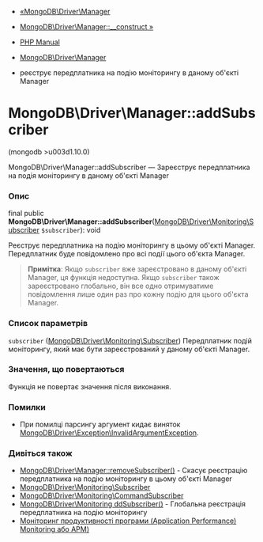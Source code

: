 - [«MongoDB\Driver\Manager](class.mongodb-driver-manager.md)
- [MongoDB\Driver\Manager::\_\_construct
»](mongodb-driver-manager.construct.md)

- [PHP Manual](index.md)
- [MongoDB\Driver\Manager](class.mongodb-driver-manager.md)
- реєструє передплатника на подію моніторингу в даному об'єкті
Manager

# MongoDB\Driver\Manager::addSubscriber

(mongodb \>u003d1.10.0)

MongoDB\Driver\Manager::addSubscriber — Зареєструє передплатника на
подія моніторингу в даному об'єкті Manager

### Опис

final public
**MongoDB\Driver\Manager::addSubscriber**([MongoDB\Driver\Monitoring\Subscriber](class.mongodb-driver-monitoring-subscriber.md)
`$subscriber`): void

Реєструє передплатника на подію моніторингу в цьому об'єкті Manager.
Передплатник буде повідомлено про всі події цього об'єкта Manager.

> **Примітка**: Якщо `subscriber` вже зареєстровано в даному об'єкті
> Manager, ця функція недоступна. Якщо `subscriber` також
> зареєстровано глобально, він все одно отримуватиме повідомлення
> лише один раз про кожну подію для цього об'єкта Manager.

### Список параметрів

`subscriber` ([MongoDB\Driver\Monitoring\Subscriber](class.mongodb-driver-monitoring-subscriber.md))
Передплатник подій моніторингу, який має бути зареєстрований у
даному об'єкті Manager.

### Значення, що повертаються

Функція не повертає значення після виконання.

### Помилки

- При помилці парсингу аргумент кидає виняток
[MongoDB\Driver\Exception\InvalidArgumentException](class.mongodb-driver-exception-invalidargumentexception.md).

### Дивіться також

- [MongoDB\Driver\Manager::removeSubscriber()](mongodb-driver-manager.removesubscriber.md) -
Скасує реєстрацію передплатника на подію моніторингу в цьому
об'єкті Manager
- [MongoDB\Driver\Monitoring\Subscriber](class.mongodb-driver-monitoring-subscriber.md)
- [MongoDB\Driver\Monitoring\CommandSubscriber](class.mongodb-driver-monitoring-commandsubscriber.md)
- [MongoDB\Driver\Monitoring ddSubscriber()](function.mongodb.driver.monitoring.addsubscriber.md) -
Глобальна реєстрація передплатника на подію моніторингу
- [Моніторинг продуктивності програми (Application Performance)
Monitoring або APM)](mongodb.tutorial.apm.md)
